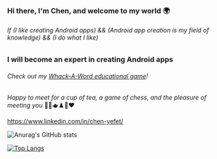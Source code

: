 ### Hi there, I'm Chen, and welcome to my world 🌍
###### If (I like creating Android apps) && (Android app creation is my field of knowledge) && (I do what I like)
### I will become an expert in creating Android apps
###### Check out my [Whack-A-Word educational game](https://github.com/ChenYefet/WhackAWord)!
_Happy to meet for a cup of tea, a game of chess, and the pleasure of meeting you_ 🙂👋🫖♟️🤝❤️

https://www.linkedin.com/in/chen-yefet/



<!--

**ChenYefet/ChenYefet** is a ✨ _special_ ✨ repository because its `README.md` (this file) appears on your GitHub profile.

Here are some ideas to get you started:

- 🔭 I’m currently working on ...
- 🌱 I’m currently learning ...
- 👯 I’m looking to collaborate on ...
- 🤔 I’m looking for help with ...
- 💬 Ask me about ...
- 📫 How to reach me: ...
- ⚡ Fun fact: ...

I used https://www.youtube.com/watch?v=pOCbKhoVirA to help make this file.

-->


![Anurag's GitHub stats](https://github-readme-stats.vercel.app/api?username=chenyefet&hide=contribs,prs&show_icons=true&theme=synthwave&icon_color=&bg_color=30,e96443,904e95&title_color=5A315D&text_color=FCEEEB)

[![Top Langs](https://github-readme-stats.vercel.app/api/top-langs/?username=chenyefet&theme=synthwave&bg_color=43335B)](https://github.com/anuraghazra/github-readme-stats)
